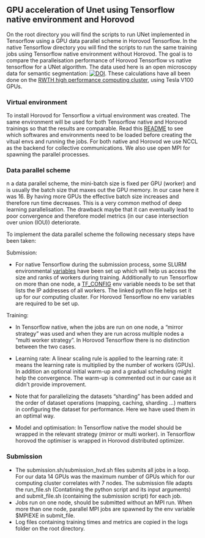 ## GPU acceleration of Unet using Tensorflow native environment and Horovod

On the root directory you will find the scripts to run UNet implemented in Tensorflow using a GPU data parallel scheme in Horovod Tensorflow. In the native Tensorflow directory you will find the scripts to run the same training jobs using Tensorflow native environment without Horovod. The goal is to compare the paralleisation performance of Horovod Tensorflow vs native tensorflow for a UNet algorithm. The data used here is an open microscopy data for semantic segmentation: [![DOI](https://zenodo.org/badge/DOI/10.5281/zenodo.7639190.svg)](https://doi.org/10.5281/zenodo.7639190). These calculations have all been done on the [RWTH high performance computing cluster](https://help.itc.rwth-aachen.de/), using Tesla V100 GPUs. 

### Virtual environment

To install Horovod for Tensorflow a virtual environment was created. The same environment will be used for both Tensorflow native and Horovod trainings so that the results are comparable. Read this [README](./environments/README.md) to see which softwares and environments need to be loaded before creating the vitual envs and running the jobs. For both native and Horovod we use NCCL as the backend for collective communications. We also use open MPI for spawning the parallel processes. 

### Data parallel scheme

n a data parallel scheme, the mini-batch size is fixed per GPU (worker) and is usually the batch size that maxes out the GPU memory. In our case here it was 16. By having more GPUs the effective batch size increases and therefore run time decreases. This is a very common method of deep learning parallelisation. The drawback maybe that it can eventually lead to poor convergence and therefore model metrics (in our case intersection over union (IOU)) deteriorate. 

To implement the data parallel scheme the following necessary steps have been taken:

Submission:

- For native Tensorflow during the submission process, some SLURM environmental [variables](./tensorflow_native/setup_dist_env.sh) have been set up which will help us access the size and ranks of workers during training. Additionally to run Tensorflow on more than one node, a [TF_CONFIG](./tensorflow_native/tensorflow_create_tfconfig.py) env variable needs to be set that lists the IP addresses of all workers. The linked python file helps set it up for our computing cluster. For Horovod Tensorflow no env variables are required to be set up.

Training:  

- In Tensorflow native, when the jobs are run on one node, a “mirror strategy” was used and when they are run across multiple nodes a “multi worker strategy”. In Horovod Tensorflow there is no distinction between the two cases. 
  
- Learning rate: A linear scaling rule is applied to the learning rate: it means the learning rate is multiplied by the number of workers (GPUs). In addition an optional initial warm-up and a gradual scheduling might help the convergence. The warm-up is commented out in our case as it didn’t provide improvement. 
  
- Note that for parallelizing the datasets “sharding” has been added and the order of dataset operations (mapping, caching, sharding …)  matters in configuring the dataset for performance. Here we have used them in an optimal way. 

  
- Model and optimisation: In Tensorflow native the model should be wrapped in the relevant strategy (mirror or multi worker). in Tensorflow horovod the optimiser is wrapped in Horovod distributed optimizer.  

### Submission

- The submission.sh/submission_hvd.sh files submits all jobs in a loop. For our data 14 GPUs was the maximum number of GPUs which for our computing cluster correlates with 7 nodes. The submission file adapts the run_file.sh (Contatining the python script and its input arguments) and submit_file.sh (containing the submission script) for each job. 
- Jobs run on one node, should be submitted without an MPI run. When more than one node, parallel MPI jobs are spawned by the env variable $MPIEXE in submit_file.
- Log files containing training times and metrics are copied in the logs folder on the root directory. 
